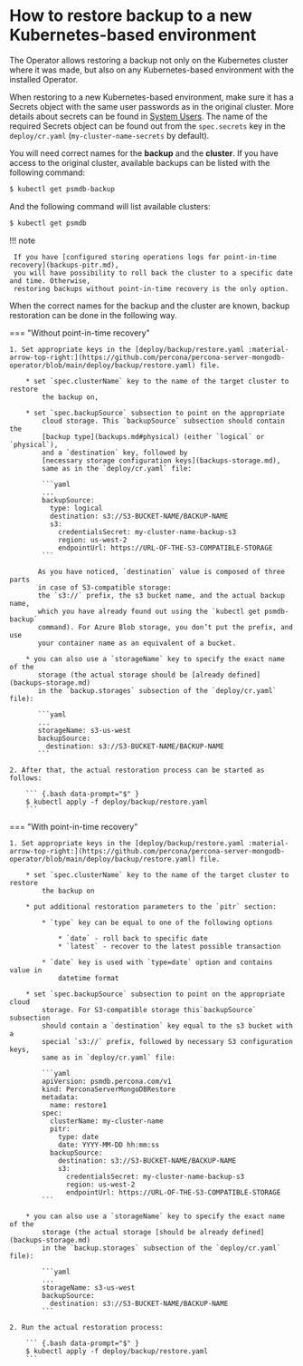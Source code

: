 # How to restore backup to a new Kubernetes-based environment

The Operator allows restoring a backup not only on the Kubernetes cluster where
it was made, but also on any Kubernetes-based environment with the installed
Operator.

When restoring to a new Kubernetes-based environment, make sure it has a Secrets
object with the same user passwords as in the original cluster. More details
about secrets can be found in [System Users](users.md#users-system-users).
The name of the required Secrets object can be found out from the `spec.secrets`
key in the `deploy/cr.yaml` (`my-cluster-name-secrets` by default).

You will need correct names for the **backup** and the **cluster**. If you have
access to the original cluster, available backups can be listed with the
following command:

``` {.bash data-prompt="$" }
$ kubectl get psmdb-backup
```

And the following command will list available clusters:

``` {.bash data-prompt="$" }
$ kubectl get psmdb
```
!!! note

     If you have [configured storing operations logs for point-in-time recovery](backups-pitr.md),
     you will have possibility to roll back the cluster to a specific date and time. Otherwise,
     restoring backups without point-in-time recovery is the only option.

When the correct names for the backup and the cluster are known, backup
restoration can be done in the following way.

=== "Without point-in-time recovery"

    1. Set appropriate keys in the [deploy/backup/restore.yaml :material-arrow-top-right:](https://github.com/percona/percona-server-mongodb-operator/blob/main/deploy/backup/restore.yaml) file.

        * set `spec.clusterName` key to the name of the target cluster to restore
            the backup on,

        * set `spec.backupSource` subsection to point on the appropriate
            cloud storage. This `backupSource` subsection should contain the
            [backup type](backups.md#physical) (either `logical` or `physical`),
            and a `destination` key, followed by
            [necessary storage configuration keys](backups-storage.md),
            same as in the `deploy/cr.yaml` file:

            ```yaml
            ...
            backupSource:
              type: logical
              destination: s3://S3-BUCKET-NAME/BACKUP-NAME
              s3:
                credentialsSecret: my-cluster-name-backup-s3
                region: us-west-2
                endpointUrl: https://URL-OF-THE-S3-COMPATIBLE-STORAGE
            ```

           As you have noticed, `destination` value is composed of three parts
           in case of S3-compatible storage:
           the `s3://` prefix, the s3 bucket name, and the actual backup name,
           which you have already found out using the `kubectl get psmdb-backup`
           command). For Azure Blob storage, you don’t put the prefix, and use
           your container name as an equivalent of a bucket.

        * you can also use a `storageName` key to specify the exact name of the
           storage (the actual storage should be [already defined](backups-storage.md)
           in the `backup.storages` subsection of the `deploy/cr.yaml` file):

           ```yaml
           ...
           storageName: s3-us-west
           backupSource:
             destination: s3://S3-BUCKET-NAME/BACKUP-NAME
           ```

    2. After that, the actual restoration process can be started as follows:

        ``` {.bash data-prompt="$" }
        $ kubectl apply -f deploy/backup/restore.yaml
        ```

=== "With point-in-time recovery"

    1. Set appropriate keys in the [deploy/backup/restore.yaml :material-arrow-top-right:](https://github.com/percona/percona-server-mongodb-operator/blob/main/deploy/backup/restore.yaml) file.

        * set `spec.clusterName` key to the name of the target cluster to restore
            the backup on

        * put additional restoration parameters to the `pitr` section:

            * `type` key can be equal to one of the following options

                * `date` - roll back to specific date
                * `latest` - recover to the latest possible transaction

            * `date` key is used with `type=date` option and contains value in
                datetime format

        * set `spec.backupSource` subsection to point on the appropriate cloud
            storage. For S3-compatible storage this`backupSource` subsection
            should contain a `destination` key equal to the s3 bucket with a
            special `s3://` prefix, followed by necessary S3 configuration keys,
            same as in `deploy/cr.yaml` file:

            ```yaml
            apiVersion: psmdb.percona.com/v1
            kind: PerconaServerMongoDBRestore
            metadata:
              name: restore1
            spec:
              clusterName: my-cluster-name
              pitr:
                type: date
                date: YYYY-MM-DD hh:mm:ss
              backupSource:
                destination: s3://S3-BUCKET-NAME/BACKUP-NAME
                s3:
                  credentialsSecret: my-cluster-name-backup-s3
                  region: us-west-2
                  endpointUrl: https://URL-OF-THE-S3-COMPATIBLE-STORAGE
            ```

        * you can also use a `storageName` key to specify the exact name of the
            storage (the actual storage [should be already defined](backups-storage.md)
            in the `backup.storages` subsection of the `deploy/cr.yaml` file):

            ```yaml
            ...
            storageName: s3-us-west
            backupSource:
              destination: s3://S3-BUCKET-NAME/BACKUP-NAME
            ```

    2. Run the actual restoration process:

        ``` {.bash data-prompt="$" }
        $ kubectl apply -f deploy/backup/restore.yaml
        ```

